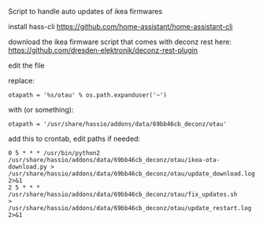 Script to handle auto updates of ikea firmwares

install hass-cli
https://github.com/home-assistant/home-assistant-cli 

download the ikea firmware script that comes with deconz rest here:
https://github.com/dresden-elektronik/deconz-rest-plugin

edit the file

replace:
```
otapath = '%s/otau' % os.path.expanduser('~')
```
with (or something):
```
otapath = '/usr/share/hassio/addons/data/69bb46cb_deconz/otau'
```

add this to crontab, edit paths if needed:
```
0 5 * * * /usr/bin/python2 /usr/share/hassio/addons/data/69bb46cb_deconz/otau/ikea-ota-download.py > /usr/share/hassio/addons/data/69bb46cb_deconz/otau/update_download.log 2>&1
2 5 * * * /usr/share/hassio/addons/data/69bb46cb_deconz/otau/fix_updates.sh     > /usr/share/hassio/addons/data/69bb46cb_deconz/otau/update_restart.log 2>&1
```
